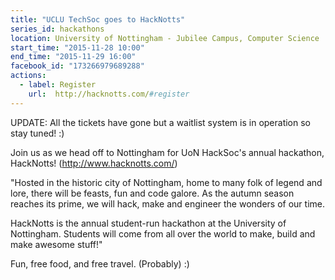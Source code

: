 ```yaml
---
title: "UCLU TechSoc goes to HackNotts"
series_id: hackathons
location: University of Nottingham - Jubilee Campus, Computer Science
start_time: "2015-11-28 10:00"
end_time: "2015-11-29 16:00"
facebook_id: "173266979689288"
actions:
  - label: Register
    url:  http://hacknotts.com/#register
---
```


UPDATE: All the tickets have gone but a waitlist system is in operation so stay tuned! :)

Join us as we head off to Nottingham for UoN HackSoc's annual hackathon, HackNotts! (<http://www.hacknotts.com/>)

"Hosted in the historic city of Nottingham, home to many folk of legend and lore, there will be feasts, fun and code galore. As the autumn season reaches its prime, we will hack, make and engineer the wonders of our time.

HackNotts is the annual student-run hackathon at the University of Nottingham. Students will come from all over the world to make, build and make awesome stuff!"

Fun, free food, and free travel. (Probably) :)
